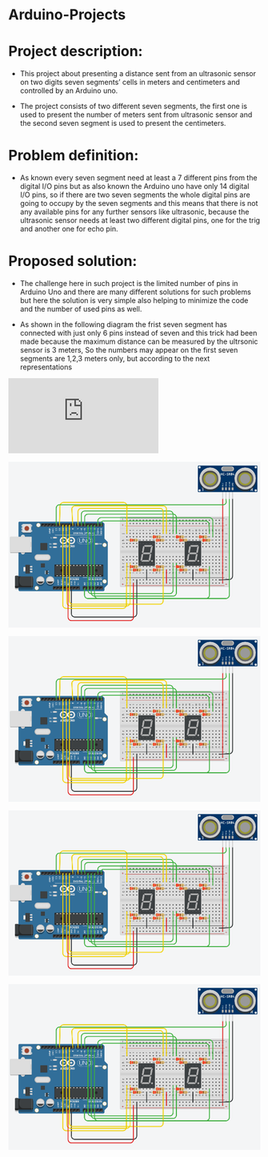 # Arduino-Projects



# Project description:

* This project about presenting a distance sent from an ultrasonic sensor on two digits seven segments’ cells in meters and centimeters and controlled by an Arduino uno.

- The project consists of two different seven segments, the first one is used to present the number of meters sent from ultrasonic sensor and the second seven segment is used to present the centimeters.

# Problem definition:

* As known every seven segment need at least a 7 different pins from the digital I/O pins but as also known the Arduino uno have only 14 digital I/O pins, so if there are two seven segments the whole digital pins are going to occupy by the seven segments and this means that there is not any available pins for any further sensors like ultrasonic, because the ultrasonic sensor needs at least two different digital pins, one for the trig and another one for echo pin.

# Proposed solution: 

* The challenge here in such project is the limited number of pins in Arduino Uno and there are many different solutions for such problems but here the solution is very simple also helping to minimize the code and the number of used pins as well.

* As shown in the following diagram the frist seven segment has connected with just only 6 pins instead of seven and this trick had been made because the maximum distance can be measured by the ultrsonic sensor is 3 meters, So the numbers may appear on the first seven segments are 1,2,3 meters only, but according to the next representations



![txt](https://github.com/MAzewail/Arduino-Projects/blob/main/Ultrsonic%20with%207%20segments%202%20digits/txt.txt)

![First number](https://github.com/MAzewail/Arduino-Projects/blob/main/Ultrsonic%20with%207%20segments%202%20digits/Project_diagram.PNG)

![Second number](https://github.com/MAzewail/Arduino-Projects/blob/main/Ultrsonic%20with%207%20segments%202%20digits/Project_diagram.PNG)

![Third number](https://github.com/MAzewail/Arduino-Projects/blob/main/Ultrsonic%20with%207%20segments%202%20digits/Project_diagram.PNG)




![Progect_Image](https://github.com/MAzewail/Arduino-Projects/blob/main/Ultrsonic%20with%207%20segments%202%20digits/Project_diagram.PNG)



